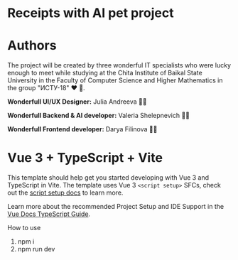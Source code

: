 # Receipts with AI pet project

# Authors
The project will be created by three wonderful IT specialists  who were lucky enough to meet while studying at the Chita Institute of Baikal State University in the Faculty of Computer Science and Higher Mathematics in the group "ИСТУ-18" :heart: :smiling_face_with_three_hearts:.

__Wonderfull UI/UX Designer:__ Julia Andreeva :woman_technologist:

__Wonderfull Backend & AI developer:__ Valeria Shelepnevich :woman_technologist:

__Wonderfull Frontend developer:__ Darya Filinova :woman_technologist:

# Vue 3 + TypeScript + Vite

This template should help get you started developing with Vue 3 and TypeScript in Vite. The template uses Vue 3 `<script setup>` SFCs, check out the [script setup docs](https://v3.vuejs.org/api/sfc-script-setup.html#sfc-script-setup) to learn more.

Learn more about the recommended Project Setup and IDE Support in the [Vue Docs TypeScript Guide](https://vuejs.org/guide/typescript/overview.html#project-setup).

How to use

1. npm i
2. npm run dev


